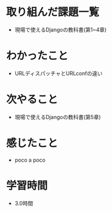 # 取り組んだ課題一覧

- 現場で使えるDjangoの教科書(第1~4章)

# わかったこと
- URLディスパッチャとURLconfの違い

# 次やること

- 現場で使えるDjangoの教科書(第5章)

# 感じたこと

- poco a poco

# 学習時間

-  3.0時間